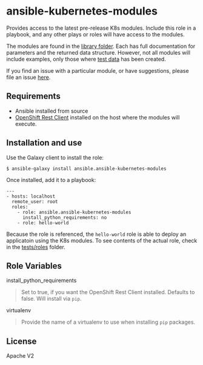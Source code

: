 # ansible-kubernetes-modules

Provides access to the latest pre-release K8s modules. Include this role in a playbook, and any other plays or roles will have access to the modules.

The modules are found in the [library folder](./library). Each has full documentation for parameters and the returned data structure. However, not all modules will include examples, only those where [test data](https://github.com/openshift/openshift-restclient-python/tree/master/openshift/ansiblegen/examples) has been created.

If you find an issue with a particular module, or have suggestions, please file an issue [here](https://github.com/openshift/openshift-restclient-python/issues).

Requirements
------------

- Ansible installed from source
- [OpenShift Rest Client](https://github.com/openshift/openshift-restclient-python) installed on the host where the modules will execute.

Installation and use
--------------------

Use the Galaxy client to install the role:

```
$ ansible-galaxy install ansible.ansible-kubernetes-modules
```

Once installed, add it to a playbook:

```
---
- hosts: localhost
  remote_user: root
  roles:
    - role: ansible.ansible-kubernetes-modules
      install_python_requirements: no
    - role: hello-world
```

Because the role is referenced, the `hello-world` role is able to deploy an applicatoin using the K8s modules. To see contents of the actual role, check in the [tests/roles](./tests/roles) folder.

Role Variables
--------------

install_python_requirements
> Set to true, if you want the OpenShift Rest Client installed. Defaults to false. Will install via `pip`.

virtualenv
> Provide the name of a virtualenv to use when installing `pip` packages.

License
-------

Apache V2

